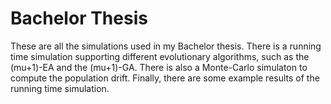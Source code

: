 # Bachelor Thesis

These are all the simulations used in my Bachelor thesis. There is a running time simulation supporting different evolutionary algorithms, such as the (mu+1)-EA and the (mu+1)-GA. There is also a Monte-Carlo simulaton to compute the population drift. Finally, there are some example results of the running time simulation.
